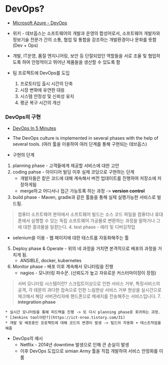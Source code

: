 # DevOps?

-   [Microsoft Azure - DevOps](https://azure.microsoft.com/ko-kr/overview/what-is-devops/)

-   위키 - 데브옵스는 소프트웨어의 개발과 운영의 합성어로서, 소프트웨어 개발자와 정보기술 전문가 간의 소통, 협업 및 통합을 강조하는 개발환경이나 문화를 뜻함 (Dev + Ops)

-   개발, IT운영, 품질 엔지니어링, 보안 등 단절되었던 역할들을 서로 조율 및 협업하도록 하여 안정적이고 뛰어난 제품들을 생산할 수 있도록 함

-   팀 프로젝트에 DevOps를 도입
    1. 프로토타입 출시 시간의 단축
    2. 시장 변화에 유연한 대응
    3. 시스템 안정성 및 신뢰성 유지
    4. 평균 복구 시간의 개선

### DevOps의 구현

-   [DevOps In 5 Minutes](https://www.youtube.com/watch?v=Xrgk023l4lI)
-   The DevOps culture is implemented in several phases with the help of several tools. (여러 툴을 이용하여 여러 단계를 통해 구현되는 데브옵스)

-   구현의 단계

1. planning phase - 고객들에게 제공할 서비스에 대한 고안
2. coding pahse - 아이디어 빌딩 이후 실제 코딩으로 구현하는 단계
    - 개발자들은 캍은 코드에 대해 계속해서 버전 업데이트를 진행하여 저장소에 저장하게됨
    - merge하고 어디서나 접근 가능토록 하는 과정 -> **version control**
3. build phase - Maven, gradle과 같은 툴들을 통해 실제 실행가능한 서비스로 빌드됨.

> 컴퓨터 소프트웨어 분야에서 소프트웨어 빌드는 소스 코드 파일을 컴퓨터나 휴대폰에서 실행할 수 있는 독립 소프트웨어 가공물로 변환하는 과정을 말하거나 그에 대한 결과물을 일컫는다. 4. test phase - 에러 및 디버깅작업

-   selenium을 이용 - 웹 페이지에 대한 테스트를 자동화해주는 툴

5. Deploy phase & Operate - 위의 네 과정을 거치면 본격적으로 배포의 과정을 거치게 됨.
    - ANSIBLE, docker, kubernetes
6. Monitor phase - 배포 이후 계속해서 모니터링을 진행
    - nagios - 모니터링 파수꾼. (신뢰도가 높고 자유로운 커스터마이징이 장점)

> 서버 모니터링 시스템이란? 스크립트이상으로 인한 서비스 거부, 특정서비스의 공격, 각 데몬의 과다한 접속으로 인한 느림현상 서비스 거부 현상을 실시간으로 체크해서 해당 서버관리자에 핸드폰으로 메세지를 전송해주는 서비스입니다. 7. **integration phase**

    * 실시간 모니터링을 통해 피드백을 진행 -> 또 다시 planning phase로 회귀하는 과정.
    * [Jenkins tool이란?](https://ict-nroo.tistory.com/31)
    * 개발 및 배포중인 프로젝트에 대해 코드의 변경이 발생 -> 빌드의 자동화 + 테스트작업을 해줌

-   DevOps의 예시
    -   Netflix - 2014년 downtime 발생으로 인해 큰 손실이 발생
    -   이후 DevOps 도입으로 simian Army 툴을 직접 개발하여 서비스 안정화를 이룸
